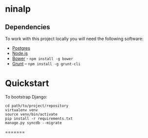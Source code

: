 ninalp
=============

## Dependencies

To work with this project locally you will need the following software:

* [Postgres](http://postgresapp.com/)
* [Node.js](http://nodejs.org/)
* [Bower](http://bower.io) - `npm install -g bower`
* [Grunt](http://gruntjs.com/) – `npm install -g grunt-cli`


# Quickstart

To bootstrap Django:

    cd path/to/project/repository
    virtualenv venv
    source venv/bin/activate
    pip install -r requirements.txt
    manage.py syncdb --migrate
=======

